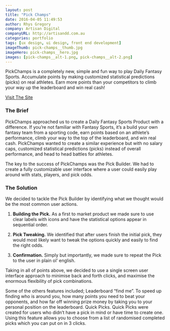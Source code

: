 ```yaml
---
layout: post
title: "Pick Champs"
date: 2016-04-05 11:49:53
author: Rhys Gregory
company: Artisan Digital
companyURL: http://artisandd.com.au
categories: portfolio
tags: [ux design, ui design, front end development]
imageThumb: pick-champs__thumb.jpg
imageHero: pick-champs__hero.jpg
images: [pick-champs__alt-1.png, pick-champs__alt-2.png]
---
```

PickChamps is a completely new, simple and fun way to play Daily Fantasy Sports. Accumulate points by making customized statistical predictions (picks) on real athletes. Earn more points than your competitors to climb your way up the leaderboard and win real cash!

<a class="o-btn  c-btn" href="pickchamps.com" target="_blank">Visit The Site <i class="i-new-tab"></i></a>

### The Brief
PickChamps approached us to create a Daily Fantasy Sports Product with a difference. If you’re not familiar with Fantasy Sports, it’s a build your own fantasy team from a sporting code, earn points based on an athlete’s performance, climb your way to the top of the leaderboard, and win real cash. PickChamps wanted to create a similar experience but with no salary caps, customized statistical predictions (picks) instead of overall performance, and head to head battles for athletes.

The key to the success of PickChamps was the Pick Builder. We had to create a fully customizable user interface where a user could easily play around with stats, players, and pick odds.

### The Solution
We decided to tackle the Pick Builder by identifying what we thought would be the most common user actions.

1. **Building the Pick.** As a first to market product we made sure to use clear labels with icons and have the statistical options appear in sequential order.

2. **Pick Tweaking.** We identified that after users finish the initial pick, they would most likely want to tweak the options quickly and easily to find the right odds.

3. **Confirmation.** Simply but importantly, we made sure to repeat the Pick to the user in plain ol’ english.

Taking in all of points above, we decided to use a single screen user interface approach to minimise back and forth clicks, and maximise the enormous flexibility of pick combinations.

Some of the others features included; Leaderboard “find me”. To speed up finding who is around you, how many points you need to beat your opponents, and how far off winning prize money by taking you to your personal position on the leaderboard. Quick Picks. Quick Picks were created for users who didn’t have a pick in mind or have time to create one. Using this feature allows you to choose from a list of randomised completed picks which you can put on in 3 clicks.